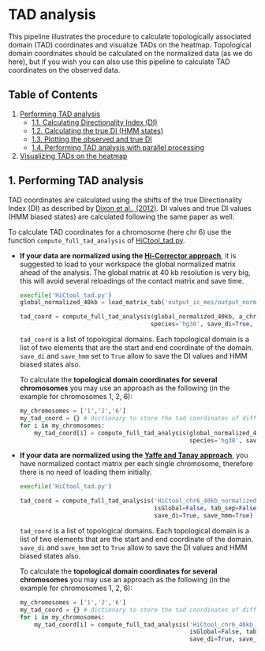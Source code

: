 # TAD analysis

This pipeline illustrates the procedure to calculate topologically associated domain (TAD) coordinates and visualize TADs on the heatmap. Topological domain coordinates should be calculated on the normalized data (as we do here), but if you wish you can also use this pipeline to calculate TAD coordinates on the observed data.

## Table of Contents

1. [Performing TAD analysis](#1-performing-tad-analysis)
   - [1.1. Calculating Directionality Index (DI)](#11-calculating-directionality-index)
   - [1.2. Calculating the true DI (HMM states)](#12-creating-the-fend-object)
   - [1.3. Plotting the observed and true DI](#13-plotting-the-observed-and-true-di)
   - [1.4. Performing TAD analysis with parallel processing](#14-performing-tad-analysis-with-parallel-processing)
2. [Visualizing TADs on the heatmap](#2-visualizing-tads-on-the-heatmap)

## 1. Performing TAD analysis

TAD coordinates are calculated using the shifts of the true Directionality Index (DI) as described by [Dixon et al., (2012)](http://www.nature.com/nature/journal/v485/n7398/abs/nature11082.html). DI values and true DI values (HMM biased states) are calculated following the same paper as well.

To calculate TAD coordinates for a chromosome (here chr 6) use the function ``compute_full_tad_analysis`` of [HiCtool_tad.py](/scripts/HiCtool_tad.py).

- **If your data are normalized using the [Hi-Corrector approach](https://github.com/Zhong-Lab-UCSD/HiCtool/blob/master/tutorial/normalization-matrix-balancing.md)**, it is suggested to load to your workspace the global normalized matrix ahead of the analysis. The global matrix at 40 kb resolution is very big, this will avoid several reloadings of the contact matrix and save time.
    ```Python
   execfile('HiCtool_tad.py')
   global_normalized_40kb = load_matrix_tab('output_ic_mes/output_normalized.txt')

   tad_coord = compute_full_tad_analysis(global_normalized_40kb, a_chr='6', isGlobal=True,
                                         species='hg38', save_di=True, save_hmm=True)
   ```
   ``tad_coord`` is a list of topological domains. Each topological domain is a list of two elements that are the start and end coordinate of the domain. ``save_di`` and ``save_hmm`` set to ``True`` allow to save the DI values and HMM biased states also.
   
   To calculate the **topological domain coordinates for several chromosomes** you may use an approach as the following (in the example for chromosomes 1, 2, 6):
   ```Python
   my_chromosomes = ['1','2','6']
   my_tad_coord = {} # dictionary to store the tad coordinates of different chromosomes
   for i in my_chromosomes:
       my_tad_coord[i] = compute_full_tad_analysis(global_normalized_40kb, a_chr=i, isGlobal=True,
                                                   species='hg38', save_di=True, save_hmm=True)
   ```

- **If your data are normalized using the [Yaffe and Tanay approach](https://github.com/Zhong-Lab-UCSD/HiCtool/blob/master/tutorial/normalization-yaffe-tanay.md)**, you have normalized contact matrix per each single chromosome, therefore there is no need of loading them initially.
   ```Python
   execfile('HiCtool_tad.py')
   
   tad_coord = compute_full_tad_analysis('HiCtool_chr6_40kb_normalized_fend.txt', a_chr='6',
                                         isGlobal=False, tab_sep=False, species='hg38',
                                         save_di=True, save_hmm=True)
   ```
   ``tad_coord`` is a list of topological domains. Each topological domain is a list of two elements that are the start and end coordinate of the domain. ``save_di`` and ``save_hmm`` set to ``True`` allow to save the DI values and HMM biased states also.

   To calculate the **topological domain coordinates for several chromosomes** you may use an approach as the following (in the example for chromosomes 1, 2, 6):
   ```Python
   my_chromosomes = ['1','2','6']
   my_tad_coord = {} # dictionary to store the tad coordinates of different chromosomes
   for i in my_chromosomes:
       my_tad_coord[i] = compute_full_tad_analysis('HiCtool_chr6_40kb_normalized_fend.txt', a_chr=i, 
                                                   isGlobal=False, tab_sep=False, species='hg38',
                                                   save_di=True, save_hmm=True)
```
